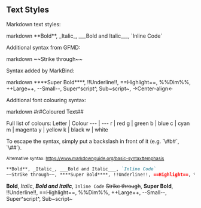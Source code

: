 ## Text Styles

Markdown text styles:

<div id="main-example-markdown">
<include src="codeAndOutput.md" boilerplate >
<variable name="highlightStyle">markdown</variable>
<variable name="code">
**Bold**, _Italic_, ___Bold and Italic___, `Inline Code`
</variable>
</include>
</div>

Additional syntax from GFMD:

<include src="codeAndOutput.md" boilerplate >
<variable name="highlightStyle">markdown</variable>
<variable name="code">
~~Strike through~~
</variable>
</include>

Syntax added by MarkBind:

<div id="main-example-markbind">
<include src="codeAndOutput.md" boilerplate >
<variable name="highlightStyle">markdown</variable>
<variable name="code">
****Super Bold****, !!Underline!!, ==Highlight==, %%Dim%%, ++Large++, --Small--,
Super^script^, Sub~script~,
->Center-align<-
</variable>
</include>
</div>

Additional font colouring syntax:
<div id="main-example-markbind">
<include src="codeAndOutput.md" boilerplate >
<variable name="highlightStyle">markdown</variable>
<variable name="code">
#r#Coloured Text##
</variable>
</include>

Full list of colours:
Letter | Colour
--- | ---
r | red
g | green
b | blue
c | cyan
m | magenta
y | yellow
k | black
w | white

<box type="tip" seamless>
To escape the syntax, simply put a backslash in front of it (e.g. `\#b#`, `\##`).
</box>
</div>


<small>Alternative syntax: https://www.markdownguide.org/basic-syntax#emphasis</small>

<div id="short" class="d-none">

```markdown
**Bold**, _Italic_, ___Bold and Italic___, `Inline Code`
~~Strike through~~, ****Super Bold****, !!Underline!!, ==Highlight==, %%Dim%%, ++Large++, --Small--, Super^script^, Sub~script~
```
</div>
<div id="examples" class="d-none">

**Bold**, _Italic_, ___Bold and Italic___, `Inline Code`
~~Strike through~~, ****Super Bold****, !!Underline!!, ==Highlight==, %%Dim%%, ++Large++, --Small--, Super^script^, Sub~script~
</div>

